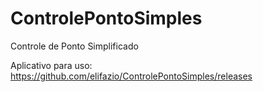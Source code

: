 # ControlePontoSimples
Controle de Ponto Simplificado

Aplicativo para uso:
https://github.com/elifazio/ControlePontoSimples/releases
